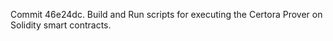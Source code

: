 Commit 46e24dc.                    Build and Run scripts for executing the Certora Prover on Solidity smart contracts.